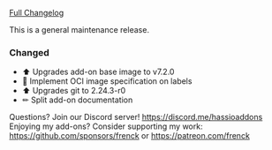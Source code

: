[Full Changelog][changelog]

This is a general maintenance release.

### Changed

- ⬆ Upgrades add-on base image to v7.2.0
- 🔨 Implement OCI image specification on labels
- ⬆ Upgrades git to 2.24.3-r0
- ✏ Split add-on documentation

[changelog]: https://github.com/hassio-addons/addon-zerotier/compare/v0.7.1...v0.7.2

Questions? Join our Discord server! https://discord.me/hassioaddons
Enjoying my add-ons? Consider supporting my work:
https://github.com/sponsors/frenck or https://patreon.com/frenck